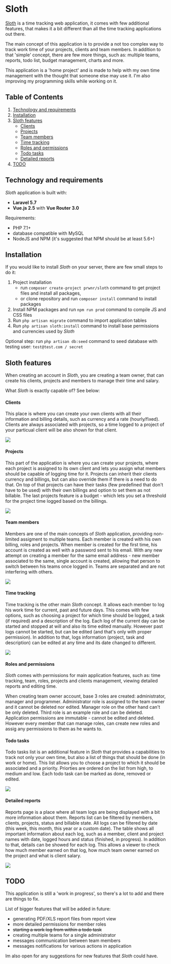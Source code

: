 
# Sloth

[Sloth](https://sloth.semicket.com) is a time tracking web application, it comes with few additional features, that makes it a bit different than all the time tracking applications out there.

The main concept of this application is to provide a not too complex way to track work time of your projects, clients and team members.
In addition to that 'simple' concept, there are few more things, such as:  multiple teams, reports, todo list, budget management, charts and more. 

This application is a 'home project' and is made to help with my own time management with the thought that someone else may use it. I'm also improving my programming skills while working on it.
## Table of Contents

1. [Technology and requirements](#technology-and-requirements)
2. [Installation](#installation)
3. [Sloth features](#sloth-features)
    - [Clients](#clients)
    - [Projects](#projects)
    - [Team members](#team-members)
    - [Time tracking](#time-tracking)
    - [Roles and permissions](#roles-and-permissions)
    - [Todo tasks](#todo-tasks)
    - [Detailed reports](#detailed-reports)
4. [TODO](#todo)

## Technology and requirements

_Sloth_ application is built with:
- **Laravel 5.7**
- **Vue.js 2.5** with **Vue Router 3.0**
    
Requirements:
- PHP 7.1+
- database compatible with MySQL
- NodeJS and NPM (it's suggested that NPM should be at least 5.6+)

## Installation

If you would like to install _Sloth_ on your server, there are few small steps to do it:
1. Project installation
    * run `composer create-project prwnr/sloth` command to get project files and install all packages,
    * or clone repository and run `composer install` command to install packages
2. Install NPM packages and run `npm run prod` command to compile JS and CSS files
3. Run `php artisan migrate` command to import application tables
4. Run `php artisan sloth:install` command to install base permissions and currencies used by _Sloth_

Optional step: run `php artisan db:seed` command to seed database with testing user: `test@test.com / secret`

## Sloth features

When creating an account in _Sloth_, you are creating a team owner, that can create his
clients, projects and members to manage their time and salary. 

What _Sloth_ is exactly capable of? See below:

#### Clients

This place is where you can create your own clients with all their information and billing details,
such as currency and a rate (hourly/fixed). Clients are always associated with projects, so a time logged
to a project of your particual client will be also shown for that client. 

<img src="https://semicket.com/storage/app/media/sloth/client.png">

#### Projects

This part of the application is where you can create your projects, where each project is assigned to its own client and 
lets you assign what members should be capable of logging time for it.
Projects can inherit their clients currency and billings, but can also override them if there is a need to do that. 
On top of that projects can have their tasks (few predefined that don't have to be used) with their own billings and option to set them
as not billable. The last projects feature is a budget - which lets you set a threshold for the project time logged based on the billings.

<img src="https://semicket.com/storage/app/media/sloth/project.png"> 

#### Team members

Members are one of the main concepts of _Sloth_ application, providing non-limited assigment to multiple teams.
Each member is created with his own billing, roles and projects. When member is created for the first time,
his account is created as well with a password sent to his email. With any new attempt on creating a member 
for the same email address - new member associated to the same, single account is created, allowing that person
to switch between his teams once logged in. Teams are separated and are not interfering with others.

<img src="https://semicket.com/storage/app/media/sloth/member.png"> 

#### Time tracking

Time tracking is the other main _Sloth_ concept. It allows each member to log his work time for current, past and future days.
This comes with few options, such as choosing a project for which time should be logged, a task (if required) and a description of the log. 
Each log of the current day can be started and stopped at will and also its time edited manually. However past logs cannot be started, but can be edited (and that's only with proper permission).
In addition to that, logs information (project, task and description) can be edited at any time and its date changed to different.  

<img src="https://semicket.com/storage/app/media/sloth/tracker.png"> 

#### Roles and permissions

_Sloth_ comes with permissions for main application features, such as: time tracking, team, roles, projects and clients management, viewing detailed reports and editing time.

When creating team owner account, base 3 roles are created: administrator, manager and programmer. 
Administrator role is assigned to the team owner and it cannot be deleted nor edited. Manager role on the other hand
can't be only deleted. Third role is an example role and can be deleted. 
Application permissions are immutable - cannot be edited and deleted. 
However every member that can manage roles, can create new roles and assig any permissions to them as he wants to.

#### Todo tasks

Todo tasks list is an additional feature in _Sloth_ that provides a capabilities to track not only your own time, but also 
a list of things that should be done (in work or home). This list allows you to choose a project to which it should be associated
and a priority. Priorties are ordered on the list from high, to medium and low. Each todo task can be marked as done, removed or edited.

<img src="https://semicket.com/storage/app/media/sloth/todo.png"> 

#### Detailed reports

Reports page is a place where all team logs are being displayed with a bit more information about them.
Reports list can be filtered by members, clients, projects, status and billable state. All logs can be filtered by date (this week, this month, this year or a custom date).
The table shows all important information about each log, such as a member, client and project names with date, logged hours and status (finished, in progress). In addition to that, 
details can be showed for each log. This allows a viewer to check how much member earned on that log, how much team owner earned on the project and what is client salary.

<img src="https://semicket.com/storage/app/media/sloth/reports.png"> 

## TODO

This application is still a 'work in progress', so there's a lot to add and there are things to fix.

List of bigger features that will be added in future: 

- generating PDF/XLS report files from report view
- more detailed permissions for member roles
- ~~starting a work log from within a todo task~~
- creating multiple teams for a single administrator
- messages communication between team members
- messages notifications for various actions in application

Im also open for any suggestions for new features that _Sloth_ could have.
